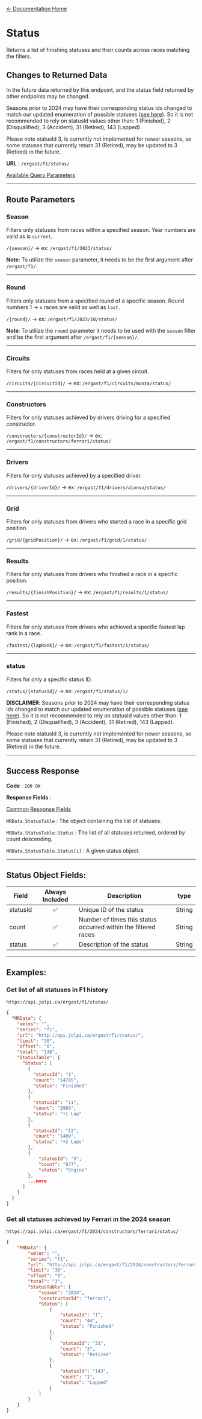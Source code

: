 [← Documentation Home](/docs/README.md)
# Status

Returns a list of finishing statuses and their counts across races matching the filters.

## Changes to Returned Data

In the future data returned by this endpoint, and the status field returned by other endpoints may be changed.

Seasons prior to 2024 may have their corresponding status ids changed to match our updated enumeration of possible statuses ([see here](https://github.com/jolpica/jolpica-f1/blob/71f12b1c9637aa838926abcb6f4840fbfac4d87c/jolpica/formula_one/models/session.py#L64-L71)). So it is not recommended to rely on statusId values other than: 1 (Finished), 2 (Disqualified), 3 (Accident), 31 (Retired), 143 (Lapped).

Please note statusId 3, is currently not implemented for newer seasons, so some statuses that currently return 31 (Retired), may be updated to 3 (Retired) in the future.

**URL** : `/ergast/f1/status/`

[Available Query Parameters](/docs/README.md#query-parameters)

---

## Route Parameters

### Season

Filters only statuses from races within a specified season. Year numbers are valid as is `current`.

`/{season}/` -> ex: `/ergast/f1/2023/status/`

**Note**: To utilize the `season` parameter, it needs to be the first argument after `/ergast/f1/`.

---

### Round

Filters only statuses from a specified round of a specific season. Round numbers 1 -> `n` races are valid as well as `last`.

`/{round}/` -> ex: `/ergast/f1/2023/10/status/`

**Note**: To utilize the `round` parameter it needs to be used with the `season` filter and be the first argument after `/ergast/f1/{season}/`.

---

### Circuits

Filters for only statuses from races held at a given circuit.

`/circuits/{circuitId}/` -> ex: `/ergast/f1/circuits/monza/status/`

---

### Constructors

Filters for only statuses achieved by drivers driving for a specified constructor.

`/constructors/{constructorId}/` -> ex: `/ergast/f1/constructors/ferrari/status/`

---

### Drivers

Filters for only statuses achieved by a specified driver.

`/drivers/{driverId}/` -> ex: `/ergast/f1/drivers/alonso/status/`

---

### Grid

Filters for only statuses from drivers who started a race in a specific grid position.

`/grid/{gridPosition}/` -> ex: `/ergast/f1/grid/1/status/`

---

### Results

Filters for only statuses from drivers who finished a race in a specific position.

`/results/{finishPosition}/` -> ex: `/ergast/f1/results/1/status/`

---

### Fastest

Filters for only statuses from drivers who achieved a specific fastest lap rank in a race.

`/fastest/{lapRank}/` -> ex: `/ergast/f1/fastest/1/status/`

---

### status

Filters for only a specific status ID.

`/status/{statusId}/` -> ex: `/ergast/f1/status/1/`

**DISCLAIMER**: Seasons prior to 2024 may have their corresponding status ids changed to match our updated enumeration of possible statuses ([see here](https://github.com/jolpica/jolpica-f1/blob/71f12b1c9637aa838926abcb6f4840fbfac4d87c/jolpica/formula_one/models/session.py#L64-L71)). So it is not recommended to rely on statusId values other than: 1 (Finished), 2 (Disqualified), 3 (Accident), 31 (Retired), 143 (Lapped).

Please note statusId 3, is currently not implemented for newer seasons, so some statuses that currently return 31 (Retired), may be updated to 3 (Retired) in the future.

---

## Success Response

**Code** : `200 OK`

**Response Fields** :

[Common Response Fields](/docs/README.md#common-response-fields)

`MRData.StatusTable` : The object containing the list of statuses.

`MRData.StatusTable.Status` : The list of all statuses returned, ordered by count descending.

`MRData.StatusTable.Status[i]` : A given status object.

---

## Status Object Fields:

|Field|Always Included|Description|type|
|---|:---:|---|---|
|statusId|✅|Unique ID of the status|String
|count|✅|Number of times this status occurred within the filtered races|String
|status|✅|Description of the status|String

---

## Examples:

### Get list of all statuses in F1 history

`https://api.jolpi.ca/ergast/f1/status/`

```json
{
  "MRData": {
    "xmlns": "",
    "series": "f1",
    "url": "http://api.jolpi.ca/ergast/f1/status/",
    "limit": "30",
    "offset": "0",
    "total": "138",
    "StatusTable": {
      "Status": [
        {
          "statusId": "1",
          "count": "14785",
          "status": "Finished"
        },
        {
          "statusId": "11",
          "count": "2986",
          "status": "+1 Lap"
        },
        {
          "statusId": "12",
          "count": "1409",
          "status": "+2 Laps"
        },
        {
            "statusId": "5",
            "count": "977",
            "status": "Engine"
        },
        ...more
      ]
    }
  }
}
```

### Get all statuses achieved by Ferrari in the 2024 season

`https://api.jolpi.ca/ergast/f1/2024/constructors/ferrari/status/`

```json
{
    "MRData": {
        "xmlns": "",
        "series": "f1",
        "url": "http://api.jolpi.ca/ergast/f1/2024/constructors/ferrari/status/",
        "limit": "30",
        "offset": "0",
        "total": "3",
        "StatusTable": {
            "season": "2024",
            "constructorId": "ferrari",
            "Status": [
                {
                    "statusId": "1",
                    "count": "44",
                    "status": "Finished"
                },
                {
                    "statusId": "31",
                    "count": "3",
                    "status": "Retired"
                },
                {
                    "statusId": "143",
                    "count": "1",
                    "status": "Lapped"
                }
            ]
        }
    }
}
```